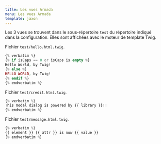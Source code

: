 ```yaml
---
title: Les vues Armada
menu: Les vues Armada
template: jaxon
---
```


Les 3 vues se trouvent dans le sous-répertoire `test` du répertoire indiqué dans la configuration.
Elles sont affichées avec le moteur de template Twig.

Fichier `test/hello.html.twig`.

```php
{% verbatim %}
{% if isCaps == 0 or isCaps is empty %}
Hello World, by Twig!
{% else %}
HELLO WORLD, by Twig!
{% endif %}
{% endverbatim %}
```

Fichier `test/credit.html.twig`.

```php
{% verbatim %}
This modal dialog is powered by {{ library }}!!
{% endverbatim %}
```

Fichier `test/message.html.twig`.

```php
{% verbatim %}
{{ element }} {{ attr }} is now {{ value }}
{% endverbatim %}
```
